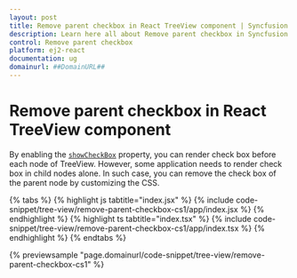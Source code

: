 ```yaml
---
layout: post
title: Remove parent checkbox in React TreeView component | Syncfusion
description: Learn here all about Remove parent checkbox in Syncfusion React TreeView component of Syncfusion Essential JS 2 and more.
control: Remove parent checkbox 
platform: ej2-react
documentation: ug
domainurl: ##DomainURL##
---
```


# Remove parent checkbox in React TreeView component

By enabling the [`showCheckBox`](https://ej2.syncfusion.com/react/documentation/api/treeview#showcheckbox) property, you can render check box before each node of TreeView. However, some application needs to render check box in child nodes alone. In such case, you can remove the check box of the parent node by customizing the CSS.

{% tabs %}
{% highlight js tabtitle="index.jsx" %}
{% include code-snippet/tree-view/remove-parent-checkbox-cs1/app/index.jsx %}
{% endhighlight %}
{% highlight ts tabtitle="index.tsx" %}
{% include code-snippet/tree-view/remove-parent-checkbox-cs1/app/index.tsx %}
{% endhighlight %}
{% endtabs %}

 {% previewsample "page.domainurl/code-snippet/tree-view/remove-parent-checkbox-cs1" %}